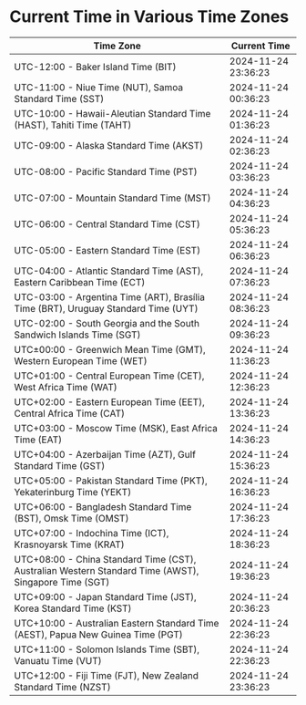 # Current Time in Various Time Zones

| Time Zone | Current Time |
|-----------|--------------|
| UTC-12:00 - Baker Island Time (BIT) | 2024-11-24 23:36:23 |
| UTC-11:00 - Niue Time (NUT), Samoa Standard Time (SST) | 2024-11-24 00:36:23 |
| UTC-10:00 - Hawaii-Aleutian Standard Time (HAST), Tahiti Time (TAHT) | 2024-11-24 01:36:23 |
| UTC-09:00 - Alaska Standard Time (AKST) | 2024-11-24 02:36:23 |
| UTC-08:00 - Pacific Standard Time (PST) | 2024-11-24 03:36:23 |
| UTC-07:00 - Mountain Standard Time (MST) | 2024-11-24 04:36:23 |
| UTC-06:00 - Central Standard Time (CST) | 2024-11-24 05:36:23 |
| UTC-05:00 - Eastern Standard Time (EST) | 2024-11-24 06:36:23 |
| UTC-04:00 - Atlantic Standard Time (AST), Eastern Caribbean Time (ECT) | 2024-11-24 07:36:23 |
| UTC-03:00 - Argentina Time (ART), Brasília Time (BRT), Uruguay Standard Time (UYT) | 2024-11-24 08:36:23 |
| UTC-02:00 - South Georgia and the South Sandwich Islands Time (SGT) | 2024-11-24 09:36:23 |
| UTC±00:00 - Greenwich Mean Time (GMT), Western European Time (WET) | 2024-11-24 11:36:23 |
| UTC+01:00 - Central European Time (CET), West Africa Time (WAT) | 2024-11-24 12:36:23 |
| UTC+02:00 - Eastern European Time (EET), Central Africa Time (CAT) | 2024-11-24 13:36:23 |
| UTC+03:00 - Moscow Time (MSK), East Africa Time (EAT) | 2024-11-24 14:36:23 |
| UTC+04:00 - Azerbaijan Time (AZT), Gulf Standard Time (GST) | 2024-11-24 15:36:23 |
| UTC+05:00 - Pakistan Standard Time (PKT), Yekaterinburg Time (YEKT) | 2024-11-24 16:36:23 |
| UTC+06:00 - Bangladesh Standard Time (BST), Omsk Time (OMST) | 2024-11-24 17:36:23 |
| UTC+07:00 - Indochina Time (ICT), Krasnoyarsk Time (KRAT) | 2024-11-24 18:36:23 |
| UTC+08:00 - China Standard Time (CST), Australian Western Standard Time (AWST), Singapore Time (SGT) | 2024-11-24 19:36:23 |
| UTC+09:00 - Japan Standard Time (JST), Korea Standard Time (KST) | 2024-11-24 20:36:23 |
| UTC+10:00 - Australian Eastern Standard Time (AEST), Papua New Guinea Time (PGT) | 2024-11-24 22:36:23 |
| UTC+11:00 - Solomon Islands Time (SBT), Vanuatu Time (VUT) | 2024-11-24 22:36:23 |
| UTC+12:00 - Fiji Time (FJT), New Zealand Standard Time (NZST) | 2024-11-24 23:36:23 |
